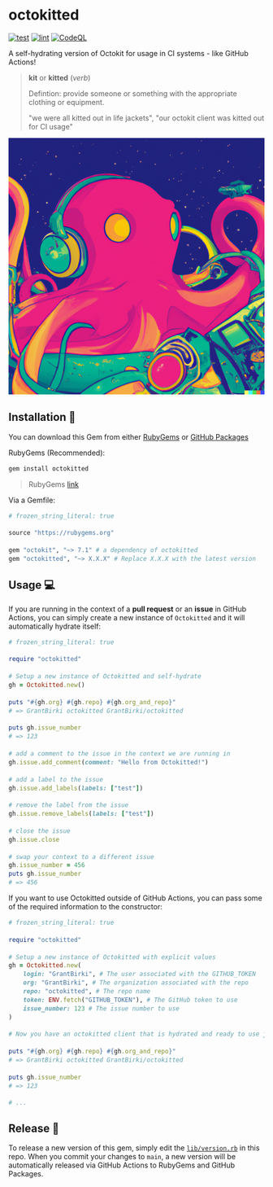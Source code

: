 # octokitted

[![test](https://github.com/GrantBirki/octokitted/actions/workflows/test.yml/badge.svg)](https://github.com/GrantBirki/octokitted/actions/workflows/test.yml) [![lint](https://github.com/GrantBirki/octokitted/actions/workflows/lint.yml/badge.svg)](https://github.com/GrantBirki/octokitted/actions/workflows/lint.yml) [![CodeQL](https://github.com/GrantBirki/octokitted/actions/workflows/codeql-analysis.yml/badge.svg)](https://github.com/GrantBirki/octokitted/actions/workflows/codeql-analysis.yml)

A self-hydrating version of Octokit for usage in CI systems - like GitHub Actions!

> **kit** or **kitted** (_verb_)
>
> Defintion: provide someone or something with the appropriate clothing or equipment.
>
> "we were all kitted out in life jackets", "our octokit client was kitted out for CI usage"

![octokitted](./docs/assets/dalle.png)

## Installation 💎

You can download this Gem from either [RubyGems](https://rubygems.org/gems/octokitted) or [GitHub Packages](https://github.com/GrantBirki/octokitted/pkgs/rubygems/octokitted)

RubyGems (Recommended):

```bash
gem install octokitted
```

> RubyGems [link](https://rubygems.org/gems/octokitted)

Via a Gemfile:

```ruby
# frozen_string_literal: true

source "https://rubygems.org"

gem "octokit", "~> 7.1" # a dependency of octokitted
gem "octokitted", "~> X.X.X" # Replace X.X.X with the latest version
```

## Usage 💻

If you are running in the context of a **pull request** or an **issue** in GitHub Actions, you can simply create a new instance of `Octokitted` and it will automatically hydrate itself:

```ruby
# frozen_string_literal: true

require "octokitted"

# Setup a new instance of Octokitted and self-hydrate
gh = Octokitted.new()

puts "#{gh.org} #{gh.repo} #{gh.org_and_repo}"
# => GrantBirki octokitted GrantBirki/octokitted

puts gh.issue_number
# => 123

# add a comment to the issue in the context we are running in
gh.issue.add_comment(comment: "Hello from Octokitted!")

# add a label to the issue
gh.issue.add_labels(labels: ["test"])

# remove the label from the issue
gh.issue.remove_labels(labels: ["test"])

# close the issue
gh.issue.close

# swap your context to a different issue
gh.issue_number = 456
puts gh.issue_number
# => 456

```

If you want to use Octokitted outside of GitHub Actions, you can pass some of the required information to the constructor:

```ruby
# frozen_string_literal: true

require "octokitted"

# Setup a new instance of Octokitted with explicit values
gh = Octokitted.new(
    login: "GrantBirki", # The user associated with the GITHUB_TOKEN
    org: "GrantBirki", # The organization associated with the repo
    repo: "octokitted", # The repo name
    token: ENV.fetch("GITHUB_TOKEN"), # The GitHub token to use
    issue_number: 123 # The issue number to use
)

# Now you have an octokitted client that is hydrated and ready to use just as seen in the more detailed example above!

puts "#{gh.org} #{gh.repo} #{gh.org_and_repo}"
# => GrantBirki octokitted GrantBirki/octokitted

puts gh.issue_number
# => 123

# ...
```

## Release 🚀

To release a new version of this gem, simply edit the [`lib/version.rb`](lib/version.rb) in this repo. When you commit your changes to `main`, a new version will be automatically released via GitHub Actions to RubyGems and GitHub Packages.
